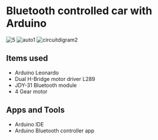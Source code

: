 # Bluetooth controlled car with Arduino
![5](https://github.com/Halilili00/BluetoothCar/assets/83812666/a4748bca-06d5-4cf4-af7b-140871294e61)
![auto1](https://github.com/Halilili00/BluetoothCar/assets/83812666/4b40ccc4-b544-46a8-8bed-25be3eaaf402)
![circuitdigram2](https://github.com/Halilili00/BluetoothCar/assets/83812666/e1714e40-d8fb-40de-9fe7-598da657bd14)

## Items used


- Arduino Leonardo
- Dual H-Bridge motor driver L289
- JDY-31 Bluetooth module
- 4 Gear motor

## Apps and Tools

- Arduino IDE
- Arduino Bluetooth controller app